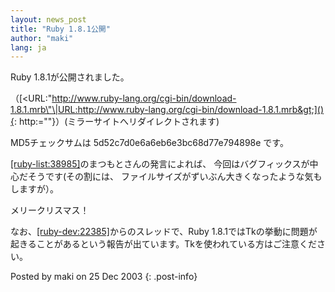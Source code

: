 ```yaml
---
layout: news_post
title: "Ruby 1.8.1公開"
author: "maki"
lang: ja
---
```


Ruby 1.8.1が公開されました。

（[&lt;URL:\"http://www.ruby-lang.org/cgi-bin/download-1.8.1.mrb\"\|URL:http://www.ruby-lang.org/cgi-bin/download-1.8.1.mrb&gt;](){:
http:=""}）(ミラーサイトへリダイレクトされます)

MD5チェックサムは 5d52c7d0e6a6eb6e3bc68d77e794898e です。

[\[ruby-list:38985\]][1]のまつもとさんの発言によれば、 今回はバグフィックスが中心だそうです(その割には、
ファイルサイズがずいぶん大きくなったような気もしますが）。

メリークリスマス！

なお、[\[ruby-dev:22385\]][2]からのスレッドで、Ruby
1.8.1ではTkの挙動に問題が起きることがあるという報告が出ています。Tkを使われている方はご注意ください。

Posted by maki on 25 Dec 2003
{: .post-info}



[1]: http://blade.nagaokaut.ac.jp/cgi-bin/scat.rb/ruby/ruby-list/38985 
[2]: http://blade.nagaokaut.ac.jp/cgi-bin/scat.rb/ruby/ruby-dev/22385 
